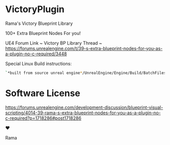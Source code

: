 # VictoryPlugin
Rama's Victory Blueprint Library

100+ Extra Blueprint Nodes For you!

UE4 Forum Link ~ Victory BP Library Thread ~ https://forums.unrealengine.com/t/39-s-extra-blueprint-nodes-for-you-as-a-plugin-no-c-required/3448

Special Linux Build instructions:
```sh
`*built from source unreal engine*/UnrealEngine/Engine/Build/BatchFiles/RunUAT.sh BuildPlugin -Plugin="/VictoryBPLibrary/VictoryBPLibrary.uplugin" -Package="*whatever export directory you want*" -Rocket
```

# Software License

https://forums.unrealengine.com/development-discussion/blueprint-visual-scripting/4014-39-rama-s-extra-blueprint-nodes-for-you-as-a-plugin-no-c-required?p=1718286#post1718286

♥

Rama
